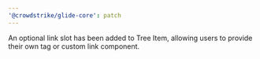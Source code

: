 ```yaml
---
'@crowdstrike/glide-core': patch
---
```


An optional link slot has been added to Tree Item, allowing users to provide their own <a> tag or custom link component.
